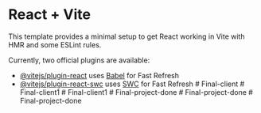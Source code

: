 # React + Vite

This template provides a minimal setup to get React working in Vite with HMR and some ESLint rules.

Currently, two official plugins are available:

- [@vitejs/plugin-react](https://github.com/vitejs/vite-plugin-react/blob/main/packages/plugin-react/README.md) uses [Babel](https://babeljs.io/) for Fast Refresh
- [@vitejs/plugin-react-swc](https://github.com/vitejs/vite-plugin-react-swc) uses [SWC](https://swc.rs/) for Fast Refresh
#   F i n a l - c l i e n t  
 #   F i n a l - c l i e n t 1  
 #   F i n a l - c l i e n t 1  
 #   F i n a l - p r o j e c t - d o n e  
 #   F i n a l - p r o j e c t - d o n e  
 #   F i n a l - p r o j e c t - d o n e  
 